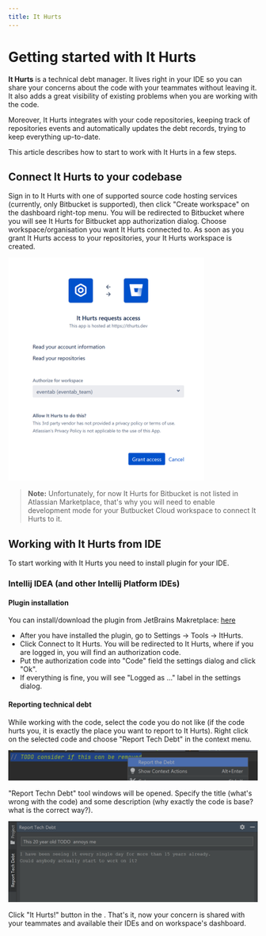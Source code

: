 ```yaml
---
title: It Hurts
---
```


# Getting started with It Hurts
**It Hurts** is a technical debt manager. It lives right in your IDE so you can share your concerns about the code with your teammates without leaving it. It also adds a great visibility of existing problems when you are working with the code.

Moreover, It Hurts integrates with your code repositories, keeping track of repositories events and automatically updates the debt records, trying to keep everything up-to-date.

This article describes how to start to work with It Hurts in a few steps.

## Connect It Hurts to your codebase
Sign in to It Hurts with one of supported source code hosting services (currently, only Bitbucket is supported), then click "Create workspace" on the dashboard right-top menu. You will be redirected to  Bitbucket where you will see It Hurts for Bitbucket app authorization dialog. Choose workspace/organisation you want It Hurts connected to. As soon as you grant It Hurts access to your repositories, your It Hurts workspace is created.

<img alt="Bitbucket grant access dialog" src="bitbucket-grant-access.png" height="450px" />

> **Note:** Unfortunately, for now It Hurts for Bitbucket is not listed in Atlassian Marketplace, that's why you will need to enable development mode for your Butbucket Cloud workspace to connect It Hurts to it.

## Working with It Hurts from IDE
To start working with It Hurts you need to install plugin for your IDE.

### Intellij IDEA (and other Intellij Platform IDEs)
#### Plugin installation
You can install/download the plugin from JetBrains Makretplace: [here](https://plugins.jetbrains.com/plugin/18380-it-hurts-integration)
- After you have installed the plugin, go to Settings -> Tools -> ItHurts. 
- Click Connect to It Hurts. You will be redirected to It Hurts, where if you are logged in, you will find an authorization code.
- Put the authorization code into "Code" field the settings dialog and click "Ok".
- If everything is fine, you will see "Logged as ..." label in the settings dialog.

#### Reporting technical debt
While working with the code, select the code you do not like (if the code hurts you, it is exactly the place you want to report to It Hurts). Right click on the selected code and choose "Report Tech Debt" in the context menu.

<img alt="Context menu" src="context-menu.png"/>

"Report Techn Debt" tool windows will be opened. Specify the title (what's wrong with the code) and some description (why exactly the code is base? what is the correct way?). 

<img alt="Report dialog" src="report-dialog.png"/>

Click "It Hurts!" button in the . That's it, now your concern is shared with your teammates and available their IDEs and on workspace's dashboard. 
